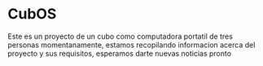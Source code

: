 # CubOS
Este es un proyecto de un cubo como computadora portatil de tres personas momentanamente, estamos recopilando informacion acerca del proyecto y sus requisitos, esperamos darte nuevas noticias pronto

